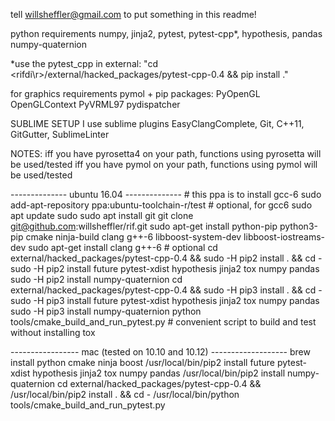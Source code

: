 tell willsheffler@gmail.com to put something in this readme!

python requirements
numpy, jinja2, pytest, pytest-cpp*, hypothesis, pandas
numpy-quaternion

*use the pytest\_cpp in external: "cd \<rifdi\r>/external/hacked_packages/pytest-cpp-0.4 && pip install ."

for graphics requirements
pymol + pip packages: PyOpenGL OpenGLContext PyVRML97 pydispatcher

SUBLIME SETUP
I use sublime plugins EasyClangComplete, Git, C++11, GitGutter, SublimeLinter

NOTES:
iff you have pyrosetta4 on your path, functions using pyrosetta will be used/tested
iff you have pymol on your path, functions using pymol will be used/tested

-------------- ubuntu 16.04 --------------
\# this ppa is to install gcc-6
sudo add-apt-repository ppa:ubuntu-toolchain-r/test # optional, for gcc6
sudo apt update
sudo sudo apt install git
git clone git@github.com:willsheffler/rif.git
sudo apt-get install python-pip python3-pip cmake ninja-build clang g++-6 libboost-system-dev libboost-iostreams-dev
sudo apt-get install clang g++-6 # optional
cd external/hacked_packages/pytest-cpp-0.4 && sudo -H pip2 install . && cd -
sudo -H pip2 install future pytest-xdist hypothesis jinja2 tox numpy pandas
sudo -H pip2 install numpy-quaternion
cd external/hacked_packages/pytest-cpp-0.4 && sudo -H pip3 install . && cd -
sudo -H pip3 install future pytest-xdist hypothesis jinja2 tox numpy pandas
sudo -H pip3 install numpy-quaternion
python tools/cmake_build_and_run_pytest.py # convenient script to build and test without installing
tox

----------------- mac (tested on 10.10 and 10.12) -------------------
brew install python cmake ninja boost
/usr/local/bin/pip2 install future pytest-xdist hypothesis jinja2 tox numpy pandas
/usr/local/bin/pip2 install numpy-quaternion
cd external/hacked_packages/pytest-cpp-0.4 && /usr/local/bin/pip2 install . && cd -
/usr/local/bin/python tools/cmake_build_and_run_pytest.py